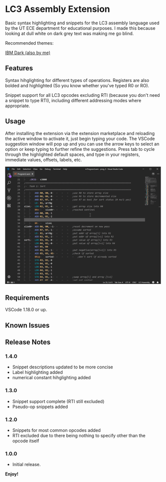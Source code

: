 # LC3 Assembly Extension

Basic syntax highlighting and snippets for the LC3 assembly language used by the UT ECE department for educational purposes. I made this because looking at dull white on dark grey text was making me go blind.

Recommended themes:

[IBM Dark (also by me)](https://marketplace.visualstudio.com/itemsitemName=PaperFanz.ibm-color-palette-color-scheme)

## Features

Syntax hihglighting for different types of operations. Registers are also bolded and highlighted (So you know whether you've typed R0 or RO).

Snippet support for all LC3 opcodes excluding RTI (because you don't need a snippet to type RTI), including different addressing modes where appropriate.

## Usage

After installing the extension via the extension marketplace and reloading the active window to activate it, just begin typing your code. The VSCode suggestion window will pop up and you can use the arrow keys to select an option or keep typing to further refine the suggestions. Press tab to cycle through the highlighted default spaces, and type in your registers, immediate values, offsets, labels, etc.

![lc3asm](images/lc3asm.gif)

## Requirements

VSCode 1.18.0 or up.

## Known Issues

## Release Notes

### 1.4.0

- Snippet descriptions updated to be more concise
- Label highlighting added
- numerical constant hihglighting added

### 1.3.0

- Snippet support complete (RTI still excluded)
- Pseudo-op snippets added

### 1.2.0

- Snippets for most common opcodes added
- RTI excluded due to there being nothing to specify other than the opcode itself

### 1.0.0

- Initial release.

**Enjoy!**
